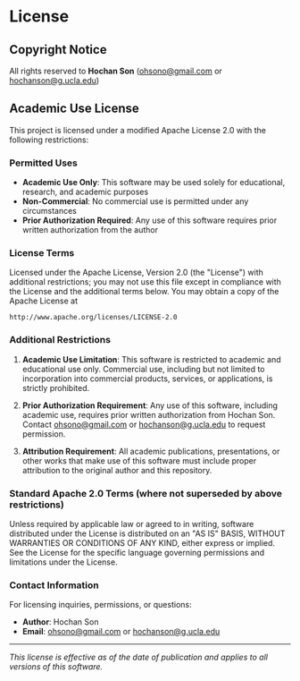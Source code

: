 # License

## Copyright Notice

All rights reserved to **Hochan Son** (ohsono@gmail.com or hochanson@g.ucla.edu)

## Academic Use License

This project is licensed under a modified Apache License 2.0 with the following restrictions:

### Permitted Uses
- **Academic Use Only**: This software may be used solely for educational, research, and academic purposes
- **Non-Commercial**: No commercial use is permitted under any circumstances
- **Prior Authorization Required**: Any use of this software requires prior written authorization from the author

### License Terms

Licensed under the Apache License, Version 2.0 (the "License") with additional restrictions;
you may not use this file except in compliance with the License and the additional terms below.
You may obtain a copy of the Apache License at

    http://www.apache.org/licenses/LICENSE-2.0

### Additional Restrictions

1. **Academic Use Limitation**: This software is restricted to academic and educational use only. Commercial use, including but not limited to incorporation into commercial products, services, or applications, is strictly prohibited.

2. **Prior Authorization Requirement**: Any use of this software, including academic use, requires prior written authorization from Hochan Son. Contact ohsono@gmail.com or hochanson@g.ucla.edu to request permission.

3. **Attribution Requirement**: All academic publications, presentations, or other works that make use of this software must include proper attribution to the original author and this repository.

### Standard Apache 2.0 Terms (where not superseded by above restrictions)

Unless required by applicable law or agreed to in writing, software
distributed under the License is distributed on an "AS IS" BASIS,
WITHOUT WARRANTIES OR CONDITIONS OF ANY KIND, either express or implied.
See the License for the specific language governing permissions and
limitations under the License.

### Contact Information

For licensing inquiries, permissions, or questions:
- **Author**: Hochan Son
- **Email**: ohsono@gmail.com or hochanson@g.ucla.edu

---

*This license is effective as of the date of publication and applies to all versions of this software.*